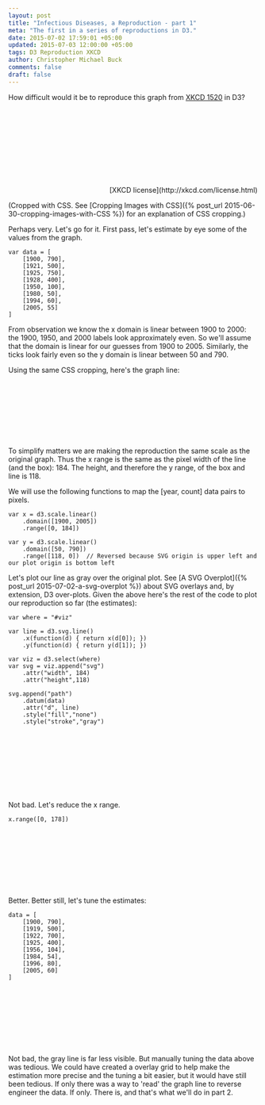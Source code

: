 ```yaml
---
layout: post
title: "Infectious Diseases, a Reproduction - part 1"
meta: "The first in a series of reproductions in D3."
date: 2015-07-02 17:59:01 +05:00
updated: 2015-07-03 12:00:00 +05:00
tags: D3 Reproduction XKCD
author: Christopher Michael Buck
comments: false
draft: false
---
```


How difficult would it be to reproduce this graph from [XKCD 1520](https://xkcd.com/1520/) in D3?

<div style="
    display: inline-block;
    height: 170px;
    width: 204px;
    background: url(../../../../degree_off.png);
    background-position: -392px -4px;
"></div>[XKCD license](http://xkcd.com/license.html)

(Cropped with CSS. See [Cropping Images with CSS]({% post_url 2015-06-30-cropping-images-with-CSS %}) for an explanation of CSS cropping.)

Perhaps very. Let's go for it. First pass, let's estimate by eye some of the values from the graph.

~~~
var data = [
    [1900, 790],
    [1921, 500], 
    [1925, 750],
    [1928, 400],
    [1950, 100],
    [1980, 50],
    [1994, 60],
    [2005, 55]
]
~~~

<script>
var data = [
    [1900, 790],
    [1921, 500], 
    [1925, 750],
    [1928, 400],
    [1950, 100],
    [1980, 50],
    [1994, 60],
    [2005, 55]
]
</script>

From observation we know the x domain is linear between 1900 to 2000: the 1900, 1950, and 2000 labels look approximately even. So we'll assume that the domain is linear for our guesses from 1900 to 2005. Similarly, the ticks look fairly even so the y domain is linear between 50 and 790.

Using the same CSS cropping, here's the graph line:

<div style="
    display: inline-block;
    height: 118px;
    width: 184px;
    background: url(../../../../degree_off.png);
    background-position: -411px -26px;
"></div>

To simplify matters we are making the reproduction the same scale as the original graph. Thus the x range is the same as the pixel width of the line (and the box): 184. The height, and therefore the y range, of the box and line is 118.

We will use the following functions to map the [year, count] data pairs to pixels.

~~~
var x = d3.scale.linear()
    .domain([1900, 2005])
    .range([0, 184])

var y = d3.scale.linear()
    .domain([50, 790])
    .range([118, 0])  // Reversed because SVG origin is upper left and our plot origin is bottom left
~~~

<script>
var x = d3.scale.linear()
    .domain([1900, 2005])
    .range([0, 184])

var y = d3.scale.linear()
    .domain([50, 790])
    .range([118, 0])  // Reversed because SVG origin is upper left and our plot origin is bottom left
</script>

Let's plot our line as gray over the original plot. See [A SVG Overplot]({% post_url 2015-07-02-a-svg-overplot %}) about SVG overlays and, by extension, D3 over-plots. Given the above here's the rest of the code to plot our reproduction so far (the estimates):

    var where = "#viz"
    
    var line = d3.svg.line()
        .x(function(d) { return x(d[0]); })
        .y(function(d) { return y(d[1]); })

    var viz = d3.select(where)
    var svg = viz.append("svg")
        .attr("width", 184)
        .attr("height",118)

    svg.append("path")
        .datum(data)
        .attr("d", line)
        .style("fill","none")
        .style("stroke","gray")

<script>

function plot(where) {    
    var line = d3.svg.line()
        .x(function(d) { return x(d[0]); })
        .y(function(d) { return y(d[1]); })

    var viz = d3.select(where)
    var svg = viz.append("svg")
        .attr("width", 184)
        .attr("height",118)

    svg.append("path")
        .datum(data)
        .attr("d", line)
        .style("fill","none")
        .style("stroke","gray")
}

</script>

<div style="position: relative; height: 124px;">
  <div style="
    display: inline-block;
    height: 118px;
    width: 184px;
    background: url(../../../../degree_off.png);
    background-position: -411px -26px;
    position: absolute;
  "></div>
  <div style="position: absolute;" id="viz"></div>
</div>
<script>
plot("#viz")
</script>

Not bad. Let's reduce the x range.

~~~
x.range([0, 178])
~~~

<script>
x.range([0, 178])
</script>

<div style="position: relative; height: 120px;">
  <div style="
    display: inline-block;
    height: 118px;
    width: 184px;
    background: url(../../../../degree_off.png);
    background-position: -411px -26px;
    position: absolute;
  "></div>
  <div style="position: absolute;" id="viz2"></div>
</div>
<script>
plot("#viz2")
</script>

Better. Better still, let's tune the estimates:

~~~
data = [
    [1900, 790],
    [1919, 500], 
    [1922, 700],
    [1925, 400],
    [1956, 104],
    [1984, 54],
    [1996, 80],
    [2005, 60]
]
~~~

<script>
data = [
    [1900, 790],
    [1919, 500], 
    [1922, 700],
    [1925, 400],
    [1956, 104],
    [1984, 54],
    [1996, 80],
    [2005, 60]
]
</script>
<div style="position: relative; height: 120px;">
  <div style="
    display: inline-block;
    height: 118px;
    width: 184px;
    background: url(../../../../degree_off.png);
    background-position: -411px -26px;
    position: absolute;
  "></div>
  <div style="position: absolute;" id="viz3"></div>
</div>
<script>
plot("#viz3")
</script>

Not bad, the gray line is far less visible. But manually tuning the data above was tedious. We could have created a overlay grid to help make the estimation more precise and the tuning a bit easier, but it would have still been tedious. If only there was a way to 'read' the graph line to reverse engineer the data. If only. There is, and that's what we'll do in part 2.